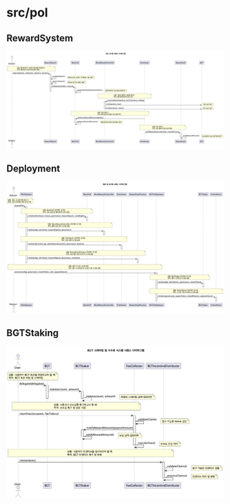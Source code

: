 # src/pol

## RewardSystem
![RewardSystem Sequence Diagram](diag-images/pol/RewardSystem_Sequence.png)

## Deployment
![Deployment Sequence Diagram](diag-images/pol/Deployment_Sequence.png)

## BGTStaking
![BGTStaking Sequence Diagram](diag-images/pol/BGTStaking_Sequence.png) 
